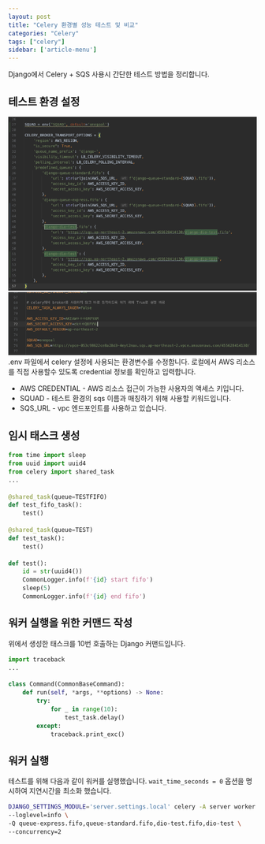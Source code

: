```yaml
---
layout: post
title: "Celery 환경별 성능 테스트 및 비교"
categories: "Celery"
tags: ["celery"]
sidebar: ['article-menu']
---
```


Django에서 Celery + SQS 사용시 간단한 테스트 방법을 정리합니다.


## 테스트 환경 설정
![](/assets/images/posts/celery_test_01.png)
![](/assets/images/posts/celery_test_02.png)
.env 파일에서 celery 설정에 사용되는 환경변수를 수정합니다. 로컬에서 AWS 리소스를 직접 사용할수 있도록 credential 정보를 확인하고 입력합니다.

- AWS CREDENTIAL - AWS 리소스 접근이 가능한 사용자의 액세스 키입니다.
- SQUAD - 테스트 환경의 sqs 이름과 매칭하기 위해 사용할 키워드입니다.
- SQS_URL - vpc 엔드포인트를 사용하고 있습니다.

## 임시 태스크 생성

```python
from time import sleep
from uuid import uuid4
from celery import shared_task
...

@shared_task(queue=TESTFIFO)
def test_fifo_task():
    test()

@shared_task(queue=TEST)
def test_task():
    test()

def test():
    id = str(uuid4())
    CommonLogger.info(f'{id} start fifo')
    sleep(5)
    CommonLogger.info(f'{id} end fifo')
```

## 워커 실행을 위한 커맨드 작성

위에서 생성한 태스크를 10번 호출하는 Django 커맨드입니다.

```python
import traceback
...

class Command(CommonBaseCommand):
    def run(self, *args, **options) -> None:
        try:
            for _ in range(10):
                test_task.delay()
        except:
            traceback.print_exc()
```

## 워커 실행

테스트를 위해 다음과 같이 워커를 실행했습니다.
`wait_time_seconds = 0` 옵션을 명시하여 지연시간을 최소화 했습니다. 


```bash
DJANGO_SETTINGS_MODULE='server.settings.local' celery -A server worker \
--loglevel=info \
-Q queue-express.fifo,queue-standard.fifo,dio-test.fifo,dio-test \
--concurrency=2
```

